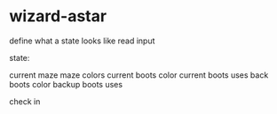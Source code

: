 # wizard-astar




define what a state looks like
read input

state:

current maze
maze colors
current boots color
current boots uses
back boots color
backup boots uses

check in
